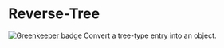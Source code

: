 # Reverse-Tree

[![Greenkeeper badge](https://badges.greenkeeper.io/juliandavidmr/Reverse-Tree.svg)](https://greenkeeper.io/)
Convert a tree-type entry into an object.
